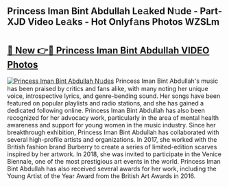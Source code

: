 ## Princess Iman Bint Abdullah Le𝚊ked N𝚞de - Part-XJD Video Le𝚊ks - Hot Onlyf𝚊ns Photos WZSLm

# <h2><a href="http://ac24291.deff.icu/?id=Princess+Iman+Bint+Abdullah">🔗 New 👉🔴 Princess Iman Bint Abdullah VIDEO Photos</a></h2>

[![Princess Iman Bint Abdullah N𝚞des](https://i.imgur.com/rIISA9y.gif)](http://ac24291.deff.icu/?id=Princess+Iman+Bint+Abdullah)
Princess Iman Bint Abdullah's music has been praised by critics and fans alike, with many noting her unique voice, introspective lyrics, and genre-bending sound. Her songs have been featured on popular playlists and radio stations, and she has gained a dedicated following online. Princess Iman Bint Abdullah has also been recognized for her advocacy work, particularly in the area of mental health awareness and support for young women in the music industry. Since her breakthrough exhibition, Princess Iman Bint Abdullah has collaborated with several high-profile artists and organizations. In 2017, she worked with the British fashion brand Burberry to create a series of limited-edition scarves inspired by her artwork. In 2018, she was invited to participate in the Venice Biennale, one of the most prestigious art events in the world. Princess Iman Bint Abdullah has also received several awards for her work, including the Young Artist of the Year Award from the British Art Awards in 2016.
